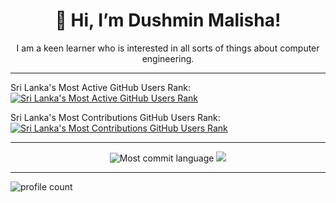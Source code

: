 <h1 align="center">👋 Hi, I’m Dushmin Malisha!</h1>

<p align="center">I am a keen learner who is interested in all sorts of things about computer engineering.</p>
<!---
Malisha4065/Malisha4065 is a ✨ special ✨ repository because its `README.md` (this file) appears on your GitHub profile.
You can click the Preview link to take a look at your changes.
--->
<hr>
<p>
  Sri Lanka's Most Active GitHub Users Rank: 
  <a href="https://user-badge.committers.top/sri_lanka/Malisha4065">
    <img src="https://user-badge.committers.top/sri_lanka/Malisha4065.svg" alt="Sri Lanka's Most Active GitHub Users Rank"/>
  </a>
</p>

<p>
  Sri Lanka's Most Contributions GitHub Users Rank: 
  <a href="https://user-badge.committers.top/sri_lanka_public/Malisha4065">
    <img src="https://user-badge.committers.top/sri_lanka_public/Malisha4065.svg" alt="Sri Lanka's Most Contributions GitHub Users Rank"/>
  </a>
</p>

<hr>
<p align="center"><img src="http://github-profile-summary-cards.vercel.app/api/cards/most-commit-language?username=Malisha4065&theme=nord_dark" alt="Most commit language" />
<img src="http://github-profile-summary-cards.vercel.app/api/cards/repos-per-language?username=Malisha4065&theme=nord_dark" /></p>
<hr>
<p align="left"><img src="https://komarev.com/ghpvc/?username=Malisha4065" alt="profile count" /></p>
